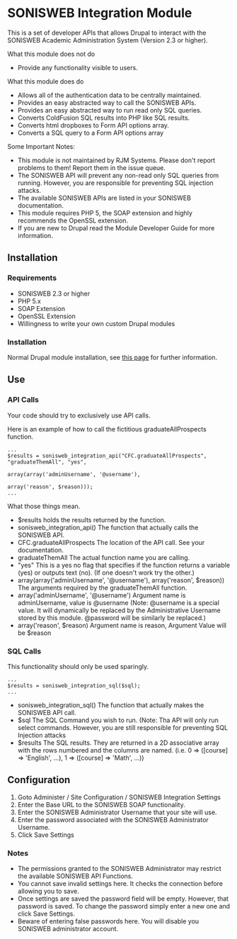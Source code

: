 SONISWEB Integration Module
===========================

This is a set of developer APIs that allows Drupal to interact with the SONISWEB Academic Administration System (Version 2.3 or higher).

What this module does not do

* Provide any functionality visible to users.

What this module does do

* Allows all of the authentication data to be centrally maintained.
* Provides an easy abstracted way to call the SONISWEB APIs.
* Provides an easy abstracted way to run read only SQL queries.
* Converts ColdFusion SQL results into PHP like SQL results.
* Converts html dropboxes to Form API options array.
* Converts a SQL query to a Form API options array

Some Important Notes:

* This module is not maintained by RJM Systems. Please don't report problems to them! Report them in the issue queue.
* The SONISWEB API will prevent any non-read only SQL queries from running. However, you are responsible for preventing SQL injection attacks.
* The available SONISWEB APIs are listed in your SONISWEB documentation.
* This module requires PHP 5, the SOAP extension and highly recommends the OpenSSL extension.
* If you are new to Drupal read the Module Developer Guide for more information.

## Installation

### Requirements
* SONISWEB 2.3 or higher
* PHP 5.x
* SOAP Extension
* OpenSSL Extension
* Willingness to write your own custom Drupal modules

### Installation
Normal Drupal module installation, see [this page](https://drupal.org/node/70151) for further information.

## Use 
### API Calls
Your code should try to exclusively use API calls.

Here is an example of how to call the fictitious graduateAllProspects function.

    ...
    $results = sonisweb_integration_api("CFC.graduateAllProspects", "graduateThemAll", "yes",
                                                    array(array('adminUsername', '@username'),
                                                            array('reason', $reason)));
    ...

What those things mean.

* $results holds the results returned by the function.
* sonisweb_integration_api() The function that actually calls the SONISWEB API.
* CFC.graduateAllProspects The location of the API call. See your documentation.
* graduateThemAll The actual function name you are calling.
* "yes" This is a yes no flag that specifies if the function returns a variable (yes) or outputs text (no). (If one doesn't work try the other.)
* array(array('adminUsername', '@username'), array('reason', $reason)) The arguments required by the graduateThemAll function.
* array('adminUsername', '@username') Argument name is adminUsername, value is @username (Note: @username is a special value. It will dynamically be replaced by the Administrative Username stored by this module. @password will be similarly be replaced.)
* array('reason', $reason) Argument name is reason, Argument Value will be $reason

### SQL Calls
This functionality should only be used sparingly.

    ...
    $results = sonisweb_integration_sql($sql);
    ...
    
* sonisweb_integration_sql() The function that actually makes the SONISWEB API call.
* $sql The SQL Command you wish to run. (Note: Tha API will only run select commands. However, you are still responsible for preventing SQL Injection attacks
* $results The SQL results. They are returned in a 2D associative array with the rows numbered and the columns are named. (i.e. 0 => ([course] => 'English', ...), 1 => ([course] => 'Math', ...))

## Configuration

1. Goto Administer / Site Configuration / SONISWEB Integration Settings
2. Enter the Base URL to the SONISWEB SOAP functionality.
3. Enter the SONISWEB Administrator Username that your site will use.
4. Enter the password associated with the SONISWEB Administrator Username.
5. Click Save Settings


### Notes
* The permissions granted to the SONISWEB Administrator may restrict the available SONISWEB API Functions.
* You cannot save invalid settings here. It checks the connection before allowing you to save.
* Once settings are saved the password field will be empty. However, that password is saved. To change the password simply enter a new one and click Save Settings.
* Beware of entering false passwords here. You will disable you SONISWEB administrator account.
